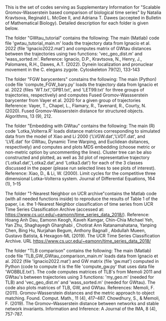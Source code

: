This is the set of codes serving as Supplementary Information for "Scalable Gromov-Wasserstein based comparison of biological time series" by Natalia Kravtsova, Reginald L. McGee II, and Adriana T. Dawes (accepted in Bulletin of Mathematical Biology). Detailed description for each folder is given below.  

The folder "GWtau_tutorial" contains the following:
The main (Matlab) code file 'gwtau_tutorial_main.m' loads the trajectory data from Ignacio et al. 2022 (file 'Ignacio2022.mat') and computes matrix of GWtau distances between the trajectories using two functions: 'vec_geo_dist.m' and 'wass_sorted.m'.
Reference: 
Ignacio, D.P., Kravtsova, N., Henry, J., Palomares, R.H., Dawes, A.T. (2022).
Dynein localization and pronuclear movement in the C. elegans zygote.
Cytoskeleton 79(12), 133-143


The folder "FGW barycenters" constains the following:
The main (Python) code file 'compute_FGW_bary.py' loads the trajectory data from Ignacio et al. 2022 (files 'WT.txt','GPB1.txt', and 'LET99.txt' for three groups of trajectories, respectively) and computes Fused Gromov-Wassserstein barycenter from Vayer et al. 2020 for a given group of trajectories
Reference:
Vayer, T., Chapel, L., Flamary, R., Tavenard, R., Courty, N. (2020). Fused Gromov-Wasserstein distance for structured objects. Algorithms, 13 (9),
212.


The folder "Embedding with GWtau" contains the following:
The main (R) code 'Lotka_Volterra.R' loads distance matrices corresponding to simulated data from the model of Xiao and Li 2000 ('LVGW.dat','LVDT.dat', and 'LVE.dat' for GWtau, Dynamic Time Warping, and Euclidean dsitances, respectively) and computes and plots MDS embedding (choose metric or non-metric option by uncommenting the lines). Cluster tree can be also constructed and plotted, as well as 3d plot of representative trajectory ('Lotka1.dat','Lotka2.dat',and 'Lotka3.dat') for each of the 3 classes discussed in the paper (please run selected lines to see plots of interest). 
Reference:
Xiao, D., & Li, W. (2000). Limit cycles for the competitive three dimensional
Lotka–Volterra system. Journal of Differential Equations, 164 (1), 1–15


The folder "1-Nearest Neighbor on UCR archive"contains the Matlab code (with all needed functions inside) to reproduce the results of Table 1 of the paper, i.e. the 1-Nearest Neighbor classification of time series from UCR Time Series Classification Archive (accessed at: https://www.cs.ucr.edu/~eamonn/time_series_data_2018/).
Reference: Hoang Anh Dau, Eamonn Keogh, Kaveh Kamgar, Chin-Chia Michael Yeh, Yan Zhu, Shaghayegh Gharghabi , Chotirat Ann Ratanamahatana, Yanping Chen, Bing Hu, Nurjahan Begum, Anthony Bagnall , Abdullah Mueen, Gustavo Batista, & Hexagon-ML (2019). The UCR Time Series Classification Archive. URL https://www.cs.ucr.edu/~eamonn/time_series_data_2018/


The folder "TLB comparison" contains the following: 
The main (Matlab) code file 'TLB_GW_GWtau_comparison_main.m' loads data from Ignacio et al. 2022 (file 'Ignacio2022.mat') and GW matrix (file 'gw.mat') computed in Python (code to compute it is the file 'compute_gw.py' that uses data file 'WOBBLE.txt'). The code computes matrices of TLB's from Memoli 2011 and GWtau's between trajectories using 3 functions: 'my_geo.m' (needed for TLB) and 'vec_geo_dist.m' and 'wass_sorted.m' (needed for GWtau). The code also plots matrices of TLB, GW, and GWtau.
References:
Memoli, F. (2011). Gromov-Wasserstein distances and the metric approach
to object matching. Found. Comput. Math., 11 (4), 417–487.
Chowdhury, S., & Memoli, F. (2019). The Gromov–Wasserstein distance
between networks and stable network invariants. Information and
Inference: A Journal of the IMA, 8 (4), 757-787.
